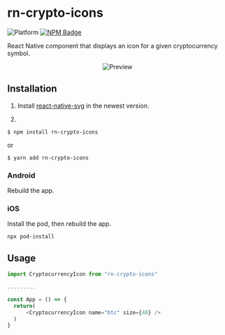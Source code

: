 
# rn-crypto-icons

![Platform](https://img.shields.io/badge/platform-ios%20%7C%20android-green)
[![NPM Badge](https://img.shields.io/npm/v/rn-crypto-icons)](https://badge.fury.io/js/rn-crypto-icons)

React Native component that displays an icon for a given cryptocurrency symbol.

<p align="center" >
  <img
    src="https://github.com/iamlucnguyen/rn-crypto-icons/raw/master/assets/images/preview.png"
    alt="Preview"
  />
</p>

## Installation

1. Install [react-native-svg](https://github.com/react-native-svg/react-native-svg#installation) in the newest version. 

2.
  ```
  $ npm install rn-crypto-icons
  ```

  or

  ```
  $ yarn add rn-crypto-icons
  ```

### Android

Rebuild the app.

### iOS

Install the pod, then rebuild the app.

`npx pod-install`


## Usage

```js
import CryptocurrencyIcon from "rn-crypto-icons"

.........

const App = () => {
  return(
      <CryptocurrencyIcon name="btc" size={48} />
  )
}
```
